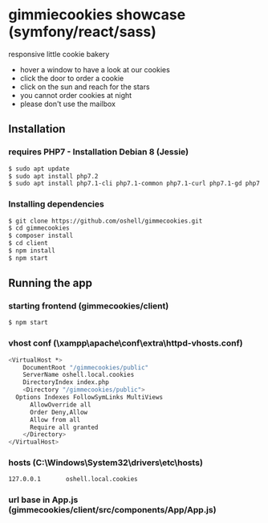 # gimmiecookies showcase (symfony/react/sass)

responsive little cookie bakery

  - hover a window to have a look at our cookies
  - click the door to order a cookie
  - click on the sun and reach for the stars
  - you cannot order cookies at night
  - please don't use the mailbox

## Installation

### requires PHP7 - Installation Debian 8 (Jessie)
```sh
$ sudo apt update
$ sudo apt install php7.2
$ sudo apt install php7.1-cli php7.1-common php7.1-curl php7.1-gd php7.1-json php7.1-mbstring php7.1-mysql php7.1-xml
```

### Installing dependencies
```sh
$ git clone https://github.com/oshell/gimmecookies.git
$ cd gimmecookies
$ composer install
$ cd client
$ npm install
$ npm start
```

## Running the app
### starting frontend (gimmecookies/client)
```sh
$ npm start
```

### vhost conf (\xampp\apache\conf\extra\httpd-vhosts.conf)
```sh
<VirtualHost *>
    DocumentRoot "/gimmecookies/public"
    ServerName oshell.local.cookies
	DirectoryIndex index.php
	<Directory "/gimmecookies/public">
  Options Indexes FollowSymLinks MultiViews
      AllowOverride all
      Order Deny,Allow
      Allow from all
      Require all granted
	</Directory>
</VirtualHost>
```

### hosts (C:\Windows\System32\drivers\etc\hosts)
```sh
127.0.0.1       oshell.local.cookies
```

### url base in App.js (gimmecookies/client/src/components/App/App.js)
